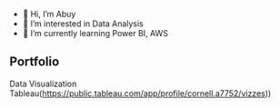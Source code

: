 - 👋 Hi, I’m Abuy
- 👀 I’m interested in Data Analysis
- 🌱 I’m currently learning Power BI,  AWS
## Portfolio

Data Visualization Tableau(https://public.tableau.com/app/profile/cornell.a7752/vizzes))


